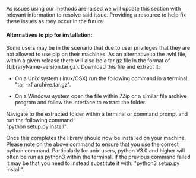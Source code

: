 As issues using our methods are raised we will update this section with relevant information to resolve said issue. Providing a resource to help fix these issues as they occur in the future.  
  
#### Alternatives to pip for installation:  
  
Some users may be in the scenario that due to user privileges that they are not allowed to use pip on their machines.
As an alternative to the .whl file, within a given release there will also be a tar.gz file in the format of
{LibraryName-version.tar.gz}. Download this file and extract it:  
  
- On a Unix system (linux/OSX) run the following command in a terminal: "tar -xf archive.tar.gz".  
  
- On a Windows system open the file within 7Zip or a similar file archive program and follow the interface to extract the
folder.  
  
Navigate to the extracted folder within a terminal or command prompt and run the following command:    
"python setup.py install".  
  
Once this completes the library should now be installed on your machine. Please note on the above command to ensure
that you use the correct python command. Particularly for unix users, python V3.0 and higher will often be run as python3
within the terminal. If the previous command failed it may be that you need to instead substitute it with: 
"python3 setup.py install".